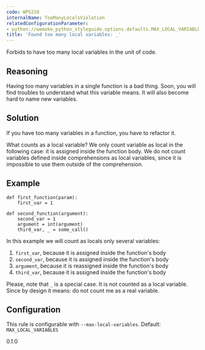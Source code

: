 ```yaml
---
code: WPS210
internalName: TooManyLocalsViolation
relatedConfigurationParameter:
- python://wemake_python_styleguide.options.defaults.MAX_LOCAL_VARIABLES
title: 'Found too many local variables: _'
---
```


Forbids to have too many local variables in the unit of code.

## Reasoning
Having too many variables in a single function is a bad thing. Soon,
you will find troubles to understand what this variable means. It
will also become hard to name new variables.

## Solution
If you have too many variables in a function, you have to refactor
it.

What counts as a local variable? We only count variable as local in the
following case: it is assigned inside the function body. We do not count
variables defined inside comprehensions as local variables, since it is
impossible to use them outside of the comprehension.

## Example

    def first_function(param):
        first_var = 1
    
    def second_function(argument):
        second_var = 1
        argument = int(argument)
        third_var, _ = some_call()

In this example we will count as locals only several variables:

1.  `first_var`, because it is assigned inside the function's body
2.  `second_var`, because it is assigned inside the function's body
3.  `argument`, because it is reassigned inside the function's body
4.  `third_var`, because it is assigned inside the function's body

Please, note that `_` is a special case. It is not counted as a local
variable. Since by design it means: do not count me as a real variable.

## Configuration
This rule is configurable with `--max-local-variables`. Default:
`MAX_LOCAL_VARIABLES`

<div class="versionadded">

0.1.0

</div>